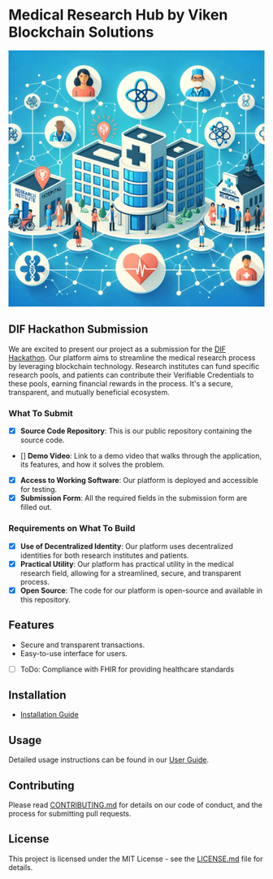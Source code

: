 # Medical Research Hub by Viken Blockchain Solutions

![vbs-medical-research-hub](/frontend/src/public/assets/images/vbs-medical-research-hub.png)

## DIF Hackathon Submission

We are excited to present our project as a submission for the [DIF Hackathon](https://difhackathon.devpost.com/). Our platform aims to streamline the medical research process by leveraging blockchain technology. Research institutes can fund specific research pools, and patients can contribute their Verifiable Credentials to these pools, earning financial rewards in the process. It's a secure, transparent, and mutually beneficial ecosystem.

### What To Submit

- [x] **Source Code Repository**: This is our public repository containing the source code.
- [] **Demo Video**: Link to a demo video that walks through the application, its features, and how it solves the problem.
- [x] **Access to Working Software**: Our platform is deployed and accessible for testing.
- [x] **Submission Form**: All the required fields in the submission form are filled out.

### Requirements on What To Build

- [x] **Use of Decentralized Identity**: Our platform uses decentralized identities for both research institutes and patients.
- [x] **Practical Utility**: Our platform has practical utility in the medical research field, allowing for a streamlined, secure, and transparent process.
- [x] **Open Source**: The code for our platform is open-source and available in this repository.

## Features

- Secure and transparent transactions.
- Easy-to-use interface for users.
- [ ] ToDo: Compliance with FHIR for providing healthcare standards

## Installation
- [Installation Guide](/frontend/README.md)

## Usage

Detailed usage instructions can be found in our [User Guide](LINK_TO_USER_GUIDE).

## Contributing

Please read [CONTRIBUTING.md](CONTRIBUTING.md) for details on our code of conduct, and the process for submitting pull requests.

## License

This project is licensed under the MIT License - see the [LICENSE.md](LICENSE.md) file for details.

